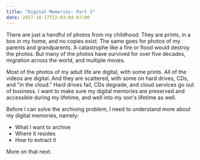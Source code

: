 ```yaml
---
title: "Digital Memories: Part 1"
date: 2017-10-17T22:03:04-07:00
---
```

There are just a handful of photos from my childhood. They are prints, in a box in my home, and no copies exist. The same goes for photos of my parents and grandparents. A catastrophe like a fire or flood would destroy the photos. But many of the photos have survived for over five decades, migration across the world, and multiple moves.

Most of the photos of my adult life are digital, with some prints. All of the videos are digital. And they are scattered, with some on hard drives, CDs, and "in the cloud." Hard drives fail, CDs degrade, and cloud services go out of business. I want to make sure my digital memories are preserved and accessible during my lifetime, and well into my son's lifetime as well.

Before I can solve the archiving problem, I need to understand more about my digital memories, namely:

* What I want to archive
* Where it resides
* How to extract it

More on that next.

